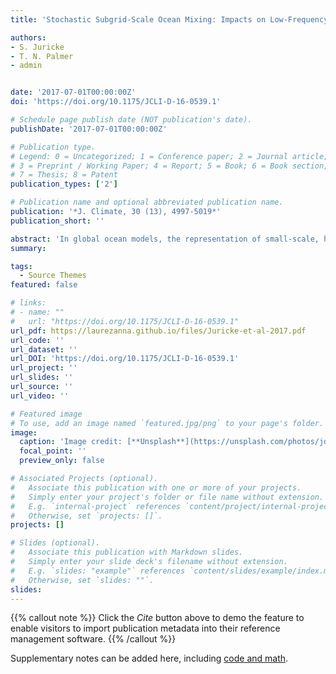 ```yaml
---
title: 'Stochastic Subgrid-Scale Ocean Mixing: Impacts on Low-Frequency Variability'

authors:
- S. Juricke
- T. N. Palmer
- admin 


date: '2017-07-01T00:00:00Z'
doi: 'https://doi.org/10.1175/JCLI-D-16-0539.1'

# Schedule page publish date (NOT publication's date).
publishDate: '2017-07-01T00:00:00Z'

# Publication type.
# Legend: 0 = Uncategorized; 1 = Conference paper; 2 = Journal article;
# 3 = Preprint / Working Paper; 4 = Report; 5 = Book; 6 = Book section;
# 7 = Thesis; 8 = Patent
publication_types: ['2']

# Publication name and optional abbreviated publication name.
publication: '*J. Climate, 30 (13), 4997-5019*'
publication_short: ''

abstract: 'In global ocean models, the representation of small-scale, high-frequency processes considerably influences the large-scale oceanic circulation and its low-frequency variability. This study investigates the impact of stochastic perturbation schemes based on three different subgrid-scale parameterizations in multidecadal ocean-only simulations with the ocean model NEMO at 1° resolution. The three parameterizations are an enhanced vertical diffusion scheme for unstable stratification, the Gent–McWilliams (GM) scheme, and a turbulent kinetic energy mixing scheme, all commonly used in state-of-the-art ocean models. The focus here is on changes in interannual variability caused by the comparatively high-frequency stochastic perturbations with subseasonal decorrelation time scales. These perturbations lead to significant improvements in the representation of low-frequency variability in the ocean, with the stochastic GM scheme showing the strongest impact. Interannual variability of the Southern Ocean eddy and Eulerian streamfunctions is increased by an order of magnitude and by 20%, respectively. Interannual sea surface height variability is increased by about 20%–25% as well, especially in the Southern Ocean and in the Kuroshio region, consistent with a strong underestimation of interannual variability in the model when compared to reanalysis and altimetry observations. These results suggest that enhancing subgrid-scale variability in ocean models can improve model variability and potentially its response to forcing on much longer time scales, while also providing an estimate of model uncertainty.'
summary: 

tags:
  - Source Themes
featured: false

# links:
# - name: ""
#   url: "https://doi.org/10.1175/JCLI-D-16-0539.1"
url_pdf: https://laurezanna.github.io/files/Juricke-et-al-2017.pdf
url_code: ''
url_dataset: ''
url_DOI: 'https://doi.org/10.1175/JCLI-D-16-0539.1'
url_project: ''
url_slides: ''
url_source: ''
url_video: ''

# Featured image
# To use, add an image named `featured.jpg/png` to your page's folder.
image:
  caption: 'Image credit: [**Unsplash**](https://unsplash.com/photos/jdD8gXaTZsc)'
  focal_point: ''
  preview_only: false

# Associated Projects (optional).
#   Associate this publication with one or more of your projects.
#   Simply enter your project's folder or file name without extension.
#   E.g. `internal-project` references `content/project/internal-project/index.md`.
#   Otherwise, set `projects: []`.
projects: []

# Slides (optional).
#   Associate this publication with Markdown slides.
#   Simply enter your slide deck's filename without extension.
#   E.g. `slides: "example"` references `content/slides/example/index.md`.
#   Otherwise, set `slides: ""`.
slides:
---
```


{{% callout note %}}
Click the _Cite_ button above to demo the feature to enable visitors to import publication metadata into their reference management software.
{{% /callout %}}

Supplementary notes can be added here, including [code and math](https://wowchemy.com/docs/content/writing-markdown-latex/).
